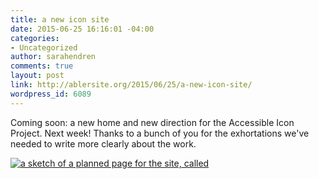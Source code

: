 ```yaml
---
title: a new icon site
date: 2015-06-25 16:16:01 -04:00
categories:
- Uncategorized
author: sarahendren
comments: true
layout: post
link: http://ablersite.org/2015/06/25/a-new-icon-site/
wordpress_id: 6089
---
```


Coming soon: a new home and new direction for the Accessible Icon Project. Next week! Thanks to a bunch of you for the exhortations we've needed to write more clearly about the work.  

[![a sketch of a planned page for the site, called ](https://ablersite.files.wordpress.com/2015/06/img_8838.jpg)](https://ablersite.files.wordpress.com/2015/06/img_8838.jpg)
